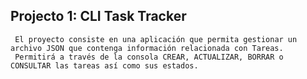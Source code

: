 ## Projecto 1: CLI Task Tracker 
     El proyecto consiste en una aplicación que permita gestionar un archivo JSON que contenga información relacionada con Tareas.
     Permitirá a través de la consola CREAR, ACTUALIZAR, BORRAR o CONSULTAR las tareas así como sus estados.

